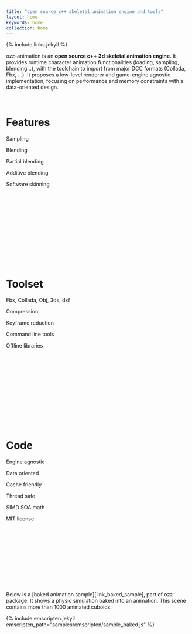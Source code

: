 ```yaml
---
title: "open source c++ skeletal animation engine and tools"
layout: home
keywords: home
collection: home
---
```


{% include links.jekyll %}

ozz-animation is an **open source c++ 3d skeletal animation engine**. It provides runtime character animation functionalities (loading, sampling, blending...), with the toolchain to import from major DCC formats (Collada, Fbx, ...). It proposes a low-level renderer and game-engine agnostic implementation, focusing on performance and memory constraints with a data-oriented design.

<br />

<div class="w3-row-padding w3-center">
  <div class="w3-third">
    <div class="w3-card-2" style="min-height:400px">
      <div class="w3-container">
        <h1>Features</h1>
        <div class="w3-text-theme">
          <i class="fa fa-superpowers" style="font-size:128px"></i>
        </div>
        <p>Sampling</p>
        <p>Blending</p>
        <p>Partial blending</p>
        <p>Additive blending</p>
        <p>Software skinning</p>
      </div>  
    </div>  
  </div>
  <div class="w3-third">
    <div class="w3-card-2" style="min-height:400px">
      <div class="w3-container">
        <h1>Toolset</h1>
        <div class="w3-text-theme">
          <i class="fa fa-wrench" style="font-size:128px"></i>
        </div>
        <p>Fbx, Collada, Obj, 3ds, dxf</p>
        <p>Compression</p>
        <p>Keyframe reduction</p>
        <p>Command line tools</p>
        <p>Offline libraries</p>
      </div>  
    </div>  
  </div>
  <div class="w3-third">
    <div class="w3-card-2" style="min-height:400px">
      <div class="w3-container">
        <h1>Code</h1>
        <div class="w3-text-theme">
          <i class="fa fa-pencil" style="font-size:128px"></i>
        </div>
        <p>Engine agnostic</p>
        <p>Data oriented</p>
        <p>Cache friendly</p>
        <p>Thread safe</p>
        <p>SIMD SOA math</p>
        <p>MIT license</p>
      </div>
    </div>  
  </div>
</div>

Below is a [baked animation sample][link_baked_sample], part of ozz package. It shows a physic simulation baked into an animation. This scene contains more than 1000 animated cuboids. 

{% include emscripten.jekyll emscripten_path="samples/emscripten/sample_baked.js" %}

